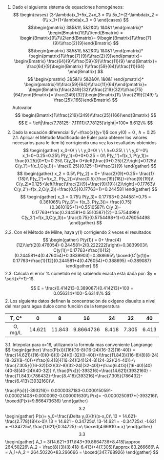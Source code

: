 1. Dado el siguiente sistema de equaciones homogéneos:
   $$
   \begin{cases}
   (3-\lambda)x_1+5x_2+x_3 = 0\\
   5x_1+(2-\lambda)x_2 = 0\\
   x_1+(1+\lambda)x_3 = 0
   \end{cases}
   $$
$$\begin{pmatrix}
3&5&1\\
5&2&0\\
1&0&1
\end{pmatrix}*
\begin{Bmatrix}1\\1\\1\end{Bmatrix} =
\begin{Bmatrix}9\\7\\2\end{Bmatrix}=
9\begin{Bmatrix}1\\\frac{7}{9}\\\frac{2}{9}\end{Bmatrix}
$$
$$\begin{pmatrix}
3&5&1\\
5&2&0\\
1&0&1
\end{pmatrix}*
\begin{pmatrix}1\\\frac{7}{9}\\\frac{2}{9}\end{pmatrix}=
\begin{Bmatrix}
\frac{64}{9}\\\frac{59}{9}\\\frac{11}{9}
\end{Bmatrix}=
\frac{64}{9}\begin{Bmatrix}
1\\\frac{59}{64}\\\frac{11}{64}
\end{Bmatrix}
$$
$$
\begin{pmatrix}
3&5&1\\
5&2&0\\
1&0&1
\end{pmatrix}*
\begin{pmatrix}1\\\frac{59}{64}\\\frac{11}{64}\end{pmatrix}=
\begin{Bmatrix}\frac{249}{32}\\\frac{219}{32}\\\frac{75}{64}\end{Bmatrix}=
\frac{249}{32}\begin{Bmatrix}1\\ \frac{219}{249} \\ \frac{25}{166}\end{Bmatrix}
$$
Autovalor
$$
\begin{Bmatrix}1\\\frac{219}{249}\\\frac{25}{166}\end{Bmatrix}
$$
$$
E = \left|\frac{7.78125- 7.11111}{7.78125}\right|*100= 8.612\%
$$

 2. Dado la ecuación diferencial $y'=\frac{x}{y+1}$ con $y(0)=0$ ,  $h=0.25$ 
   2.1. Aplicar el Método Modificado de Euler para obtener los valores necesarios para le item b) corrigiendo una vez los resultados obtenidos
 $$
 \begin{gather}
 x_0=0\ \ \ \ y_0=0\ \ \ \ h=0.25\ \ \ \ y_0'=0\\
 x_1=0+0.25=0.25\\
 P(y_1)=0+0*0.25 = 0\\
 P(y_1')=f(x_1, P(y_1))= \frac{0.25}{0+1}=0.25\\
 C(y_1)= 0+\left(\frac{0+0.25}{2}\right)=0.125\\
 C(y_1')=f(x_1,C(y_1))= \frac{0.25}{0.125+1}=\frac{2}{9}
 \end{gather}
 $$
 $$
 \begin{gather}
  x_2 = 0.5\\
 P(y_2) = 0+ \frac{2}{9}*0.25= \frac{1}{18}\\
 P(y_2')=f(x_2, P(y_2))=\frac{0.5}{\frac{19}{18}}=\frac{9}{19}\\
 C(y_2)=0.125+\left[\frac{\frac{2}{9}+\frac{9}{19}}{2}\right]=0.17763\\
 C(y_2')=f(x_2,C(y_2))=\frac{0.5}{0.17763+1}=0.244581
 \end{gather}
 $$
 $$
 \begin{gather}
 x_3 = 0.75\\
 P(y_3)= 0.17763+0.244581*0.75 = 0.361065\\
 P(y_3')= f(x_3, P(y_3))= \frac{0.75}{0.3610165+1}=0.5510587\\
 C(y_3)= 0.17763+\frac{0.244581+0.5510587}{2}=0.5754498\\
 C(y_3')=f(x_3,C(y_3))= \frac{0.75}{0.5754498+1}=0.476054498
 \end{gather}
 $$

   2.2. Con el Método de Milne, haya y(1) corrigiendo 2 veces el resultados
   $$
   \begin{gather}
   P(y(1)) = 0+ \frac{4}{12}\left(2(0.476054)-0.244581+2(0.222222)\right)=0.3839903\\
   C(y(1))=0.17763+\frac{1}{12}(0.244581+4(0.476054)+0.3839903)=0.388695\\
  \boxed{C¹(y(1))= 0.17763+\frac{1}{12}(0.244581+4(0.476054)+0.388695) =0.389087}
   \end{gather}
   $$
   2.3. Calcula el error % cometido en b) sabiendo exacta está dada por: $y = \sqrt{x²+1}-1$  

$$
E = \frac{0.414213-0.389087}{0.414213}*100 = 0.056314*100=5.6314\% 
$$
2. Los siguiente datos definen la concentración de oxígeno disuelto a nivel del mar para agua dulce como función de la temperatura

|  T, C°  |   0    |   8    |    16     |  24   |  32   |  40   |
| :-----: | :----: | :----: | :-------: | :---: | :---: | :---: |
| O, mg/L | 14.621 | 11.843 | 9.8664736 | 8.418 | 7.305 | 6.413 |
3.1. Intepolar para x=16, utilizando la formula mas conveniente
Langrange
$$
\begin{gather}
\frac{P(x)}{(16)(16-8)(16-24)(16-32)(16-40)} = \frac{14.621}{(16-0)(0-8)(0-24)(0-32)(0-40)}+\\\frac{11.843}{(16-8)(8)(8-24)(8-32)(8-40)}+\frac{8.418}{(16-24)(24)(24-8)(24-32)(24-40)}+\\
\frac{7.305}{(16-32)(32)(32-8)(32-24)(32-40)}+\frac{6.413}{(16-40)(40)(40-8)(40-24)(40-32)}
\\\\
\frac{P(x)}{-393216}=\frac{14.621}{3932160} -\frac{11.843}{786432}-\frac{8.418}{393216}+\frac{7.305}{786432}-\frac{6.413}{3932160}\\\\\\

\frac{P(x)}{-393216}= 0.0000037183-0.0000150591-0.000021408+0.0000092-0.000001630\\\\
P(x)= -0.0000250917*(-393216)\\
\boxed{P(x)=9.866473636}
\end{gather}
$$
3.2
$$
\begin{gather}
P(x)= y_0+\frac{\Delta y_0}{h}(x-x_0)\\
13 = 14.621-\frac{2.778}{8}(x-0)\\
13 = 14.621 - 0.34725x\\
13-14.621 = -0.34725x\\
-1.621 = -0.34725x\\
\frac{1.621}{0.34725}=x\\
\boxed{4.66810 = x}
\end{gather}
$$
3.3
$$
\begin{gather}
A_1 = 3(14.621+3*11.843+3*9.8664736+8.418)\approx 264.50226\\
A_2 = \frac{8}{3}((8.418-6.413)+4(7.305))\approx 83.266666\\
A = A_1+A_2 = 264.50226+83.266666 = \boxed{347.768926}
\end{gather}
$$
